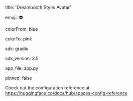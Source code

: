 title: 'Dreambooth Style: Avatar'

emoji: 👽

colorFrom: blue

colorTo: pink

sdk: gradio

sdk_version: 3.5

app_file: app.py

pinned: false

Check out the configuration reference at https://huggingface.co/docs/hub/spaces-config-reference
